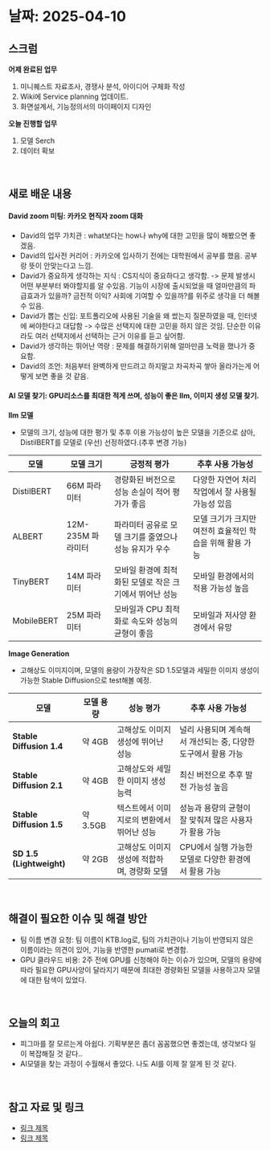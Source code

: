 # 날짜: 2025-04-10

## 스크럼
**어제 완료된 업무** 
1. 미니퀘스트 자료조사, 경쟁사 분석, 아이디어 구체화 작성
2. Wiki에 Service planning 업데이트.
3. 화면설계서, 기능정의서의 마이페이지 디자인

**오늘 진행할 업무**
1. 모델 Serch
2. 데이터 확보

<br>

## 새로 배운 내용<br>
#### David zoom 미팅: 카카오 현직자 zoom 대화
- David의 업무 가치관 : what보다는 how나 why에 대한 고민을 많이 해봤으면 좋겠음.
- David의 입사전 커리어 : 카카오에 입사하기 전에는 대학원에서 공부를 했음. 공부랑 뜻이 안맞는다고 느낌.
- David가 중요하게 생각하는 지식 : CS지식이 중요하다고 생각함. -> 문제 발생시 어떤 부분부터 봐야할지를 알 수있음. 기능이 시장에 출시되었을 때 얼마만큼의 파급효과가 있을까? 금전적 이익? 사회에 기여할 수 있을까?를 위주로 생각을 더 해볼 수 있음.
- David가 뽑는 신입: 포트폴리오에 사용된 기술을 왜 썼는지 질문하였을 때, 인터넷에 써야한다고 대답함 -> 수많은 선택지에 대한 고민을 하지 않은 것임. 단순한 이유라도 여러 선택지에서 선택하는 근거 이유를 듣고 싶어함.
- David가 생각하는 뛰어난 역량 : 문제를 해결하기위해 얼마만큼 노력을 했나가 중요함.
- David의 조언: 처음부터 완벽하게 만드려고 하지말고 차곡차곡 쌓아 올라가는게 어떻게 보면 좋을 것 같음.

#### AI 모델 찾기: GPU리소스를 최대한 적게 쓰며, 성능이 좋은 llm, 이미지 생성 모델 찾기.
**llm 모델** 
- 모델의 크기, 성능에 대한 평가 및 추후 이용 가능성이 높은 모델을 기준으로 삼아, DistilBERT를 모델로 (우선) 선정하였다.(추후 변경 가능)
  
| 모델 | 모델 크기 | 긍정적 평가 | 추후 사용 가능성 |
| --- | --- | --- | --- |
| DistilBERT | 66M 파라미터 | 경량화된 버전으로 성능 손실이 적어 평가가 좋음 | 다양한 자연어 처리 작업에서 잘 사용될 가능성 있음 |
| ALBERT | 12M-235M 파라미터 | 파라미터 공유로 모델 크기를 줄였으나 성능 유지가 우수 | 모델 크기가 크지만 여전히 효율적인 학습을 위해 활용 가능 |
| TinyBERT | 14M 파라미터 | 모바일 환경에 최적화된 모델로 작은 크기에서 뛰어난 성능 | 모바일 환경에서의 적용 가능성 높음 |
| MobileBERT | 25M 파라미터 | 모바일과 CPU 최적화로 속도와 성능의 균형이 좋음 | 모바일과 저사양 환경에서 유망 |

**Image Generation**
- 고해상도 이미지이며, 모델의 용량이 가장작은 SD 1.5모델과 세밀한 이미지 생성이 가능한 Stable Diffusion으로 test해볼 예정.

| 모델 | 모델 용량 | 성능 평가 | 추후 사용 가능성 |
| --- | --- | --- | --- |
| **Stable Diffusion 1.4** | 약 4GB | 고해상도 이미지 생성에 뛰어난 성능 | 널리 사용되며 계속해서 개선되는 중, 다양한 도구에서 활용 가능 |
| **Stable Diffusion 2.1** | 약 4GB | 고해상도와 세밀한 이미지 생성 능력 | 최신 버전으로 추후 발전 가능성 높음 |
| **Stable Diffusion 1.5** | 약 3.5GB | 텍스트에서 이미지로의 변환에서 뛰어난 성능 | 성능과 용량의 균형이 잘 맞춰져 많은 사용자가 활용 가능 |
| **SD 1.5 (Lightweight)** | 약 2GB | 고해상도 이미지 생성에 적합하며, 경량화 모델 | CPU에서 실행 가능한 모델로 다양한 환경에서 활용 가능 |

<br>

## 해결이 필요한 이슈 및 해결 방안
- 팀 이름 변경 요청: 팀 이름이 KTB.log로, 팀의 가치관이나 기능이 반영되지 않은 이름이라는 의견이 있어, 기능을 반영한 pumati로 변경함.
- GPU 클라우드 비용: 2주 전에 GPU를 신청해야 하는 이슈가 있으며, 모델의 용량에 따라 필요한 GPU사양이 달라지기 때문에 최대한 경량화된 모델을 사용하고자 모델에 대한 탐색이 있었다.

<br>

## 오늘의 회고
- 피그마를 잘 모르는게 아쉽다. 기획부분은 좀더 꼼꼼했으면 좋겠는데, 생각보다 일이 복잡해질 것 같다..
- AI모델을 찾는 과정이 수월해서 좋았다. 나도 AI를 이제 잘 알게 된 것 같다.

<br>

## 참고 자료 및 링크
- [링크 제목](URL)
- [링크 제목](URL)
